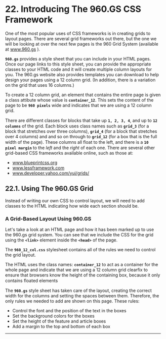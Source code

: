 # 22. Introducing The 960.GS CSS Framework

One of the most popular uses of CSS frameworks is in creating grids to layout pages. There are several grid frameworks out there, but the one we will be looking at over the next few pages is the 960 Grid System (available at www.960.gs ).

**`960.gs`** provides a style sheet that you can include in your HTML pages. Once our page links to this style sheet, you can provide the appropriate classes to your HTML code and it will create multiple column layouts for you. The 960.gs website also provides templates you can download to help design your pages using a 12 column grid. (In addition, there is a variation on the grid that uses 16 columns.)

To create a 12 column grid, an element that contains the entire page is given a class attibute whose value is **`container_12`**. This sets the content of the page to be **`960 pixels`** wide and indicates that we are using a 12 column grid.

There are diﬀerent classes for blocks that take up **`1, 2, 3, 4`**, and up to **`12 columns`** of the grid. Each block uses class names such as **`grid_3`** (for a block that stretches over three columns), **`grid_4`** (for a block that stretches over 4 columns) and and so on through to **`grid_12`** (for a box that is the full width of the page). These columns all ﬂoat to the left, and there is a **`10 pixel margin`** to the *left* and the *right* of each one.
There are several other grid-based CSS frameworks available online, such as those at:
- www.blueprintcss.org 
- www.lessframework.com 
- www.developer.yahoo.com/yui/grids/
## 22.1. Using The 960.GS Grid

Instead of writing our own CSS to control layout, we will need to add classes to the HTML indicating how wide each section should be.
### A Grid-Based Layout Using 960.GS

Let's take a look at an HTML page and how it has been marked up to use the 960.gs grid system. You can see that we include the CSS for the grid using the **`<link>`** element inside the **`<head>`** of the page.

The **`960_12_col.css`** stylesheet contains all of the rules we need to control the grid layout.

The HTML uses the class names:
**`container_12`** to act as a container for the whole page and indicate that we are using a 12 column grid clearfix to ensure that browsers know the height of the containing box, because it only contains ﬂoated elements

The **`960.gs`** style sheet has taken care of the layout, creating the correct width for the columns and setting the spaces between them. Therefore, the only rules we needed to add are shown on this page. These rules:
- Control the font and the position of the text in the boxes
- Set the background colors for the boxes
- Set the height of the feature and article boxes
- Add a margin to the top and bottom of each box

---
